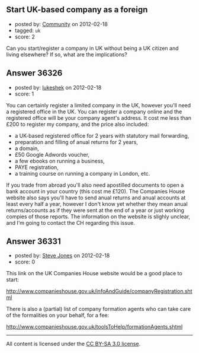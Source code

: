 ## Start UK-based company as a foreign

- posted by: [Community](https://stackexchange.com/users/-1/-1-community) on 2012-02-18
- tagged: `uk`
- score: 2

Can you start/register a company in UK without being a UK citizen and living elsewhere? If so, what are the implications?


## Answer 36326

- posted by: [lukeshek](https://stackexchange.com/users/-1/16193-lukeshek) on 2012-02-18
- score: 1

You can certainly register a limited company in the UK, however you'll need a registered office in the UK. You can register a company online and the registered office will be your company agent's address.
It cost me less than £200 to register my company, and the price also included:

- a UK-based registered office for 2 years with statutory mail forwarding,
- preparation and filling of anual returns for 2 years,
- a domain,
- £50 Google Adwords voucher,
- a few ebooks on running a business,
- PAYE registration,
- a training course on running a company in London, etc.

If you trade from abroad you'll also need apostilled documents to open a bank account in your country (this cost me £120). The Companies House website also says you'll have to send anual returns and anual accounts at least every half a year, however I don't know yet whether they mean anual returns/accounts as if they were sent  at the end of a year or just working compies of those reports. The information on the website is slighly unclear, and I'm going to contact the CH regarding this issue.


## Answer 36331

- posted by: [Steve Jones](https://stackexchange.com/users/-1/12985-steve-jones) on 2012-02-18
- score: 0

This link on the UK Companies House website would be a good place to start:

http://www.companieshouse.gov.uk/infoAndGuide/companyRegistration.shtml

There is also a (partial) list of company formation agents who can take care of the formalities on your behalf, for a fee:

http://www.companieshouse.gov.uk/toolsToHelp/formationAgents.shtml



---

All content is licensed under the [CC BY-SA 3.0 license](https://creativecommons.org/licenses/by-sa/3.0/).
